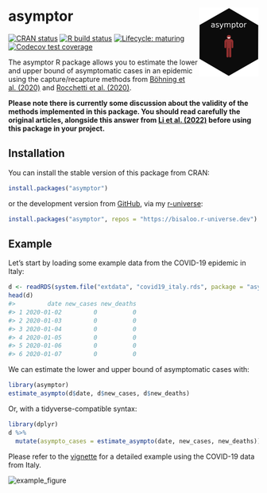 
<!-- README.md is generated from README.Rmd. Please edit that file -->

# asymptor <img src="man/figures/logo.gif" align="right" alt="" width="120" />

<!-- badges: start -->

[![CRAN
status](https://www.r-pkg.org/badges/version-ago/asymptor)](https://CRAN.R-project.org/package=asymptor)
[![R build
status](https://github.com/Bisaloo/asymptor/workflows/R-CMD-check/badge.svg)](https://github.com/Bisaloo/asymptor/actions)
[![Lifecycle:
maturing](https://img.shields.io/badge/lifecycle-maturing-blue.svg)](https://www.tidyverse.org/lifecycle/#maturing)
[![Codecov test
coverage](https://codecov.io/gh/Bisaloo/asymptor/branch/main/graph/badge.svg)](https://codecov.io/gh/Bisaloo/asymptor?branch=main)
<!-- badges: end -->

The asymptor R package allows you to estimate the lower and upper bound
of asymptomatic cases in an epidemic using the capture/recapture methods
from [Böhning et al. (2020)](https://doi.org/10.1016/j.ijid.2020.06.009)
and [Rocchetti et
al. (2020)](https://doi.org/10.1101/2020.07.14.20153445).

**Please note there is currently some discussion about the validity of
the methods implemented in this package. You should read carefully the
original articles, alongside this answer from [Li et al.
(2022)](https://doi.org/10.48550/arXiv.2209.11334) before using this
package in your project.**

## Installation

You can install the stable version of this package from CRAN:

``` r
install.packages("asymptor")
```

or the development version from [GitHub](https://github.com/bisaloo),
via my [r-universe](https://bisaloo.r-universe.dev/):

``` r
install.packages("asymptor", repos = "https://bisaloo.r-universe.dev")
```

## Example

Let’s start by loading some example data from the COVID-19 epidemic in
Italy:

``` r
d <- readRDS(system.file("extdata", "covid19_italy.rds", package = "asymptor"))
head(d)
#>         date new_cases new_deaths
#> 1 2020-01-02         0          0
#> 2 2020-01-03         0          0
#> 3 2020-01-04         0          0
#> 4 2020-01-05         0          0
#> 5 2020-01-06         0          0
#> 6 2020-01-07         0          0
```

We can estimate the lower and upper bound of asymptomatic cases with:

``` r
library(asymptor)
estimate_asympto(d$date, d$new_cases, d$new_deaths)
```

Or, with a tidyverse-compatible syntax:

``` r
library(dplyr)
d %>%
  mutate(asympto_cases = estimate_asympto(date, new_cases, new_deaths))
```

Please refer to the
[vignette](https://bisaloo.github.io/asymptor/articles/example.html) for
a detailed example using the COVID-19 data from Italy.

![example\_figure](https://bisaloo.github.io/asymptor/articles/example_files/figure-html/example_fig-1.png)
